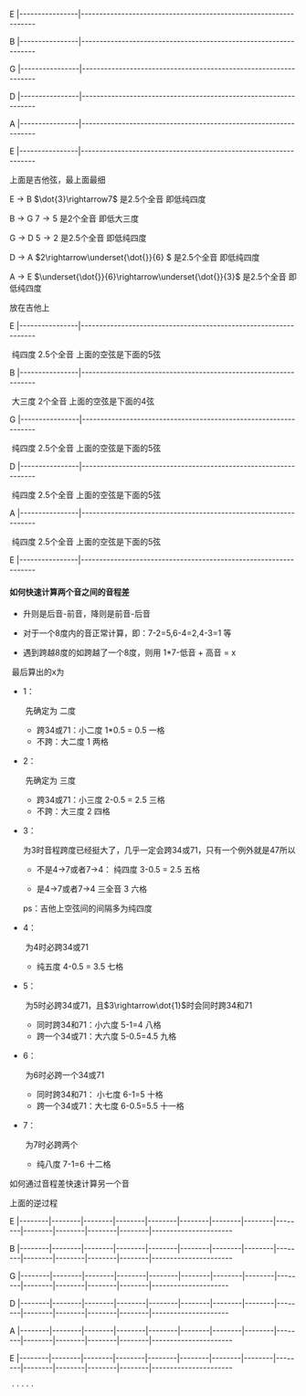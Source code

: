 E	|----------------|-----------------------------------------------------------------

B	|----------------|-----------------------------------------------------------------

G	|----------------|-----------------------------------------------------------------

D	|----------------|-----------------------------------------------------------------

A	|----------------|-----------------------------------------------------------------

E	|----------------|-----------------------------------------------------------------



上面是吉他弦，最上面最细

E -> B     $\dot{3}\rightarrow7$      是2.5个全音   即低纯四度

B -> G    $7\rightarrow5$      是2个全音       即低大三度

G -> D    $5\rightarrow2$      是2.5个全音    即低纯四度

D -> A    $2\rightarrow\underset{\dot{}}{6} $      是2.5个全音    即低纯四度

A -> E     $\underset{\dot{}}{6}\rightarrow\underset{\dot{}}{3}$      是2.5个全音    即低纯四度

放在吉他上

E	|----------------|-----------------------------------------------------------------

​		纯四度 2.5个全音  上面的空弦是下面的5弦

B	|----------------|-----------------------------------------------------------------

​		大三度 2个全音      上面的空弦是下面的4弦

G	|----------------|-----------------------------------------------------------------

​		纯四度 2.5个全音   上面的空弦是下面的5弦

D	|----------------|-----------------------------------------------------------------

​		纯四度 2.5个全音   上面的空弦是下面的5弦

A	|----------------|-----------------------------------------------------------------

​		纯四度 2.5个全音    上面的空弦是下面的5弦

E	|----------------|-----------------------------------------------------------------



#### 如何快速计算两个音之间的音程差

* 升则是后音-前音，降则是前音-后音

* 对于一个8度内的音正常计算，即：7-2=5,6-4=2,4-3=1 等

* 遇到跨越8度的如跨越了一个8度，则用 1*7-低音  + 高音 = x

​	最后算出的x为

* 1： 

  ​	先确定为 二度

  * 跨34或71：小二度         1*0.5 = 0.5          一格
  * 不跨：大二度                  1                           两格

* 2：

  ​	先确定为 三度

  * 跨34或71：小三度			2-0.5 = 2.5         三格
  * 不跨：大三度                     2                         四格

* 3：

  ​	为3时音程跨度已经挺大了，几乎一定会跨34或71，只有一个例外就是47所以

  * 不是4->7或者7->4： 纯四度   3-0.5 = 2.5    五格

  * 是4->7或者7->4  三全音          3                    六格

  ps：吉他上空弦间的间隔多为纯四度

* 4：

  ​	为4时必跨34或71          

  * 纯五度      4-0.5 = 3.5                                     七格

* 5：

  ​	为5时必跨34或71，且$3\rightarrow\dot{1}$时会同时跨34和71

  * 同时跨34和71：小六度    5-1=4                    八格
  * 跨一个34或71：大六度     5-0.5=4.5             九格

* 6：

  ​	为6时必跨一个34或71

  * 同时跨34和71： 小七度	6-1=5                  十格
  * 跨一个34或71：大七度     6-0.5=5.5           十一格

* 7：

  ​	为7时必跨两个

  * 纯八度       7-1=6                                            十二格



如何通过音程差快速计算另一个音

上面的逆过程



E	|--------|--------|--------|--------|--------|--------|--------|--------|--------|--------|--------|--------|--------|----------------------

B	|--------|--------|--------|--------|--------|--------|--------|--------|--------|--------|--------|--------|--------|----------------------

G	|--------|--------|--------|--------|--------|--------|--------|--------|--------|--------|--------|--------|--------|---------------------

D	|--------|--------|--------|--------|--------|--------|--------|--------|--------|--------|--------|--------|--------|---------------------

A	|--------|--------|--------|--------|--------|--------|--------|--------|--------|--------|--------|--------|--------|----------------------

E	|--------|--------|--------|--------|--------|--------|--------|--------|--------|--------|--------|--------|--------|----------------------

​                                    $\cdot$                       $\cdot$                       $\cdot$                       $\cdot$                                   $\cdot$

